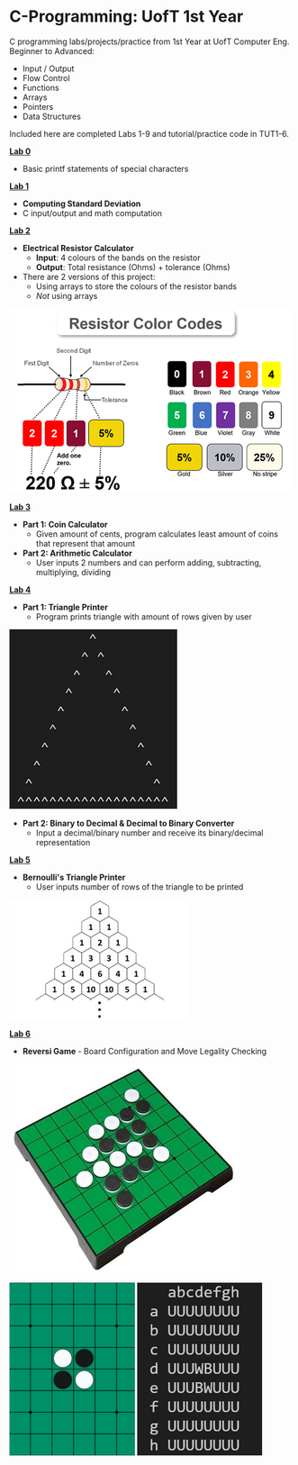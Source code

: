 # C-Programming: UofT 1st Year
C programming labs/projects/practice from 1st Year at UofT Computer Eng.
Beginner to Advanced:
+ Input / Output
+ Flow Control
+ Functions
+ Arrays
+ Pointers
+ Data Structures

Included here are completed Labs 1-9 and tutorial/practice code in TUT1-6.

[**Lab 0**](https://github.com/pietrea2/C-Programming---UofT-1st-Year/tree/main/Lab%200)
+ Basic printf statements of special characters

[**Lab 1**](https://github.com/pietrea2/C-Programming---UofT-1st-Year/tree/main/Lab%201)
+ **Computing Standard Deviation**
+ C input/output and math computation

[**Lab 2**](https://github.com/pietrea2/C-Programming---UofT-1st-Year/tree/main/Lab%202)
+ **Electrical Resistor Calculator**
  + **Input**: 4 colours of the bands on the resistor
  + **Output**: Total resistance (Ohms) + tolerance (Ohms)
+ There are 2 versions of this project:
  + Using arrays to store the colours of the resistor bands
  + _Not_ using arrays
 
    
![Resistor Band Image](/images/resistor-color-codes.png)


[**Lab 3**](https://github.com/pietrea2/C-Programming---UofT-1st-Year/tree/main/Lab%203)
+ **Part 1: Coin Calculator**
  + Given amount of cents, program calculates least amount of coins that represent that amount
+ **Part 2: Arithmetic Calculator**
  + User inputs 2 numbers and can perform adding, subtracting, multiplying, dividing
 
[**Lab 4**](https://github.com/pietrea2/C-Programming---UofT-1st-Year/tree/main/Lab%204)
+ **Part 1: Triangle Printer**
  + Program prints triangle with amount of rows given by user
 
![Printed Triangle](images/lab4_p1_triangle.png)

+ **Part 2: Binary to Decimal & Decimal to Binary Converter**
  + Input a decimal/binary number and receive its binary/decimal representation
 
[**Lab 5**](https://github.com/pietrea2/C-Programming---UofT-1st-Year/tree/main/Lab%205)
+ **Bernoulli's Triangle Printer**
  + User inputs number of rows of the triangle to be printed

![Bernoulli/Pascal's Triangle](/images/bernoulli-triangle.jpg)


[**Lab 6**](https://github.com/pietrea2/C-Programming---UofT-1st-Year/tree/main/Lab%206)
+ **Reversi Game** - Board Configuration and Move Legality Checking

![Reversi Board Game](/images/reversi-board.jpg)


![Starting Board Layout](images/reversi-start-board-pic.png)
![Code Starting Board](images/printed-reversi-board.png)
